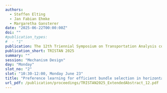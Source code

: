 ```yaml
---
authors:
  - Steffen Elting
  - Jan Fabian Ehmke
  - Margaretha Gansterer
date: "2025-06-22T00:00:00Z"
doi: ""
#publication_types:
#  - "1"
publication: The 12th Triennial Symposium on Transportation Analysis conference
publication_short: TRISTAN 2025
summary: ""
session: "Mechanism Design"
day: "Monday"
slot_no: "2"
slot: "10:30-12:00, Monday June 23"
title: "Preference learning for efficient bundle selection in horizontal transport collaborations"
url_pdf: /publication/proceedings/TRISTAN2025_ExtendedAbstract_12.pdf
---
```

